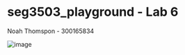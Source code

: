 # seg3503_playground - Lab 6

Noah Thomspon - 300165834


![image](https://user-images.githubusercontent.com/71086250/178037168-3a8ceb3f-d4e6-416f-be50-512b7886f57d.png)
